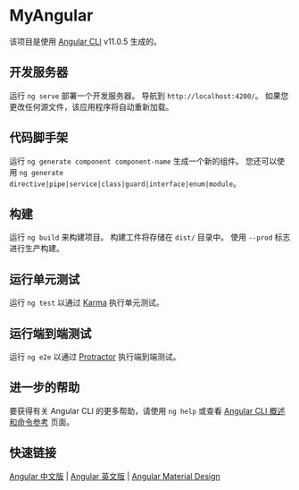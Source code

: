 # MyAngular

该项目是使用 [Angular CLI](https://github.com/angular/angular-cli) v11.0.5 生成的。

## 开发服务器

运行 `ng serve` 部署一个开发服务器。 导航到 `http://localhost:4200/`。 如果您更改任何源文件，该应用程序将自动重新加载。

## 代码脚手架

运行 `ng generate component component-name` 生成一个新的组件。 您还可以使用 `ng generate directive|pipe|service|class|guard|interface|enum|module`。

## 构建

运行 `ng build` 来构建项目。 构建工件将存储在 `dist/` 目录中。 使用 `--prod` 标志进行生产构建。

## 运行单元测试

运行 `ng test` 以通过 [Karma](https://karma-runner.github.io) 执行单元测试。

## 运行端到端测试

运行 `ng e2e` 以通过 [Protractor](http://www.protractortest.org/) 执行端到端测试。

## 进一步的帮助

要获得有关 Angular CLI 的更多帮助，请使用 `ng help` 或查看 [Angular CLI 概述和命令参考](https://angular.io/cli) 页面。

## 快速链接
[Angular 中文版](https://angular.cn/) |
[Angular 英文版](https://angular.io/) |
[Angular Material Design](https://material.angular.io/)
